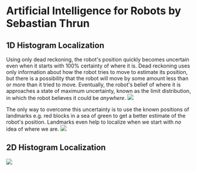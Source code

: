 # Artificial Intelligence for Robots by Sebastian Thrun

## 1D Histogram Localization
Using only dead reckoning, the robot's position quickly becomes uncertain even when it starts with 100% certainty of where it is. Dead reckoning uses only information about how the robot tries to move to estimate its position, but there is a possibility that the robot will move by some amount less than or more than it tried to move. Eventually, the robot's belief of where it is approaches a state of maximum uncertainty, known as the limit distribution, in which the robot believes it could be _anywhere_.
![](https://github.com/daniel-s-ingram/ai_for_robots/blob/master/Lesson1/only_move.gif)

The only way to overcome this uncertainty is to use the known positions of landmarks e.g. red blocks in a sea of green to get a better estimate of the robot's position. Landmarks even help to localize when we start with _no_ idea of where we are. 
![](https://github.com/daniel-s-ingram/ai_for_robots/blob/master/Lesson1/sense_and_move.gif)

## 2D Histogram Localization
![](https://github.com/daniel-s-ingram/ai_for_robots/blob/master/Lesson1/localization_2d.gif)